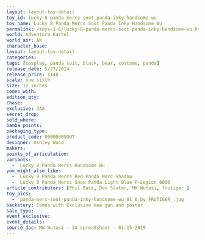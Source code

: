 ```yaml
---
layout: layout-toy-detail 
toy_id: lucky-8-panda-mercs-soot-panda-inky-handsome-wu
toy_name: Lucky 8 Panda Mercs Soot Panda Inky Handsome Wu
permalink: /toys-1-6/lucky-8-panda-mercs-soot-panda-inky-handsome-wu.html
world: Adventure Kartel
world_abr: AK
character_base: 
layout: layout-toy-detail
categories: 
tags: [cosplay, panda suit, black, bear, costume, panda]
release_date: 5/27/2014
release_price: $140 
scale: one sixth
size: 12 inches
comes_with: 
edition_qty: 
chase: 
exclusive: 3AA
secret_drop: 
sold_where: 
bamba_points: 
packaging_type: 
product_code: 0000000SOOT
designer: Ashley Wood
makers: 
points_of_articulation: 
variants: 
  -  Lucky 8 Panda Mercs Handsome Wu
you_might_also_like: 
  -  Lucky 8 Panda Mercs Red Panda Merc Shadow
  -  Lucky 8 Panda Mercs Snow Panda Light Blue F-Legion 6000
article_contributors: [Phil Back, Don Slater, MW Wutasi, frutiger_]
toy_pics: 
  -  panda-merc-soot-panda-inky-handsome-wu_01_6_by_FRUTIGER_.jpg
backstory: Comes with Exclusive new gun and poster
sale_type: 
event_exclusive: 
event_details: 
source_doc: MW Wutasi - 3A spreadsheet - 01-15-2019
---
```

